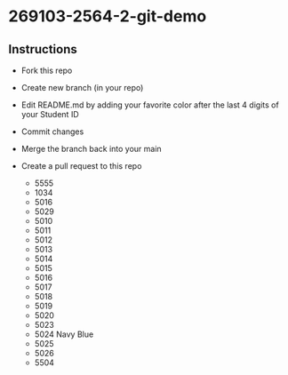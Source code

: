 # 269103-2564-2-git-demo

## Instructions

* Fork this repo
* Create new branch (in your repo)
* Edit README.md by adding your favorite color after the last 4 digits of your Student ID
* Commit changes
* Merge the branch back into your main
* Create a pull request to this repo

  * 5555
  * 1034
  * 5016
  * 5029
  * 5010
  * 5011
  * 5012
  * 5013
  * 5014
  * 5015
  * 5016
  * 5017
  * 5018
  * 5019
  * 5020
  * 5023
  * 5024 Navy Blue
  * 5025 
  * 5026 
  * 5504 
